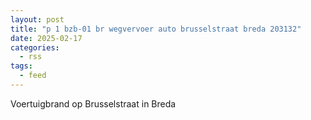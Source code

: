 ```yaml
---
layout: post
title: "p 1 bzb-01 br wegvervoer auto brusselstraat breda 203132"
date: 2025-02-17
categories: 
  - rss
tags: 
  - feed
---
```


Voertuigbrand op Brusselstraat in Breda
